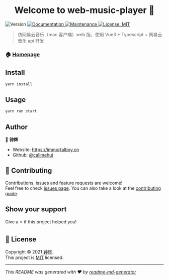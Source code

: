 <h1 align="center">Welcome to web-music-player 👋</h1>
<p>
  <img alt="Version" src="https://img.shields.io/badge/version-1.0.0-blue.svg?cacheSeconds=2592000" />
  <a href="https://github.com/callmehui/web-music-player#readme" target="_blank">
    <img alt="Documentation" src="https://img.shields.io/badge/documentation-yes-brightgreen.svg" />
  </a>
  <a href="https://github.com/callmehui/web-music-player/graphs/commit-activity" target="_blank">
    <img alt="Maintenance" src="https://img.shields.io/badge/Maintained%3F-yes-green.svg" />
  </a>
  <a href="https://github.com/callmehui/web-music-player/blob/master/LICENSE" target="_blank">
    <img alt="License: MIT" src="https://img.shields.io/github/license/callmehui/web-music-player" />
  </a>
</p>

> 仿网易云音乐（mac 客户端）web 版，使用 Vue3 + Typescript + 网易云音乐 api 开发

### 🏠 [Homepage](https://github.com/callmehui/web-music-player#readme)

## Install

```sh
yarn install
```

## Usage

```sh
yarn run start
```

## Author

👤 **钟辉**

* Website: https://immortalboy.cn
* Github: [@callmehui](https://github.com/callmehui)

## 🤝 Contributing

Contributions, issues and feature requests are welcome!<br />Feel free to check [issues page](https://github.com/callmehui/web-music-player/issues). You can also take a look at the [contributing guide](https://github.com/callmehui/web-music-player/blob/master/CONTRIBUTING.md).

## Show your support

Give a ⭐️ if this project helped you!

## 📝 License

Copyright © 2021 [钟辉](https://github.com/callmehui).<br />
This project is [MIT](https://github.com/callmehui/web-music-player/blob/master/LICENSE) licensed.

***
_This README was generated with ❤️ by [readme-md-generator](https://github.com/kefranabg/readme-md-generator)_